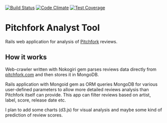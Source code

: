 [![Build Status](https://travis-ci.org/arteezy/richfork.svg?branch=master)](https://travis-ci.org/arteezy/richfork)
[![Code Climate](https://codeclimate.com/github/arteezy/richfork/badges/gpa.svg)](https://codeclimate.com/github/arteezy/richfork)
[![Test Coverage](https://codeclimate.com/github/arteezy/richfork/badges/coverage.svg)](https://codeclimate.com/github/arteezy/richfork/coverage)

# Pitchfork Analyst Tool
Rails web application for analysis of [Pitchfork](http://pitchfork.com) reviews.

## How it works

Web-crawler written with Nokogiri gem parses reviews data directly from [pitchfork.com](http://pitchfork.com) and then stores it in MongoDB.

Rails application with Mongoid gem as ORM queries MongoDB for various user-defined parameters to allow more detailed reviews analysis than Pitchfork itself can provide. This app can filter reviews based on artist, label, score, release date etc.

I plan to add some charts (d3.js) for visual analysis and maybe some kind of prediction of review scores.
